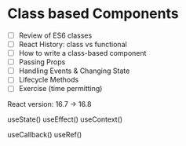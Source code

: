 # Class based Components

- [ ] Review of ES6 classes
- [ ] React History: class vs functional
- [ ] How to write a class-based component
- [ ] Passing Props
- [ ] Handling Events & Changing State
- [ ] Lifecycle Methods
- [ ] Exercise (time permitting)

React version:  16.7  -> 16.8

useState()
useEffect()
useContext()

useCallback()
useRef()

